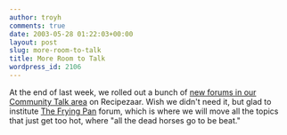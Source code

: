 ```yaml
---
author: troyh
comments: true
date: 2003-05-28 01:22:03+00:00
layout: post
slug: more-room-to-talk
title: More Room to Talk
wordpress_id: 2106
---
```


At the end of last week, we rolled out a bunch of [new forums in our Community Talk area](http://www.recipezaar.com/bb/) on Recipezaar.  Wish we didn't need it, but glad to institute [The Frying Pan](http://www.recipezaar.com/bb/viewforum.zsp?f=17) forum, which is where we will move all the topics that just get too hot, where "all the dead horses go to be beat."
